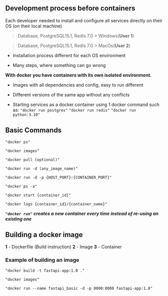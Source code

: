 ## Development process before containers

Each developer needed to install and configure all services directly on their OS (on their local machine)
>Database, PostgreSQL15.1, Redis 7.0 > Windows(**User 1**)

>Database, PostgreSQL15.1, Redis 7.0 > MacOs(**User 2**)

- Installation process different for each OS environment

- Many steps, where something can go wrong

**With docker you have containers with its own isolated environment.**

- Images with all dependencies and config, easy to run different

- Different versions of the same app without any conflicts 

- Starting services as a docker container using 1 docker command  such as:
`"docker run postgres"`
`"docker run redis"`
`"docker run python:3.10"`


## Basic Commands

`"docker ps"`

`"docker images"`

`"docker pull (optional)"`

`"docker run -d (any_image_name)"` 

`"docker run -d -p {HOST_PORT}:{CONTAINER_PORT}"`

`"docker ps -a"`

`"docker start {container_id}"`

`"docker logs {container_id}/{container_name}"`

***`"docker run"` creates a new container every time instead of re-using an existing one***

## Building a docker image

**1** - Dockerfile (Build instruction)
**2** - Image
**3** -  Container

### Example of building an image

 `"docker build -t fastapi-app:1.0 ."`
 
`"docker images"`

`"docker run --name fastapi_basic -d -p 8000:8000 fastapi-app:1.0"`

